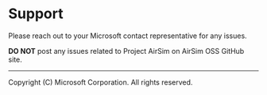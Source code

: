 # Support

Please reach out to your Microsoft contact representative for any issues.

**DO NOT** post any issues related to Project AirSim on AirSim OSS GitHub site.

---

Copyright (C) Microsoft Corporation.  All rights reserved.